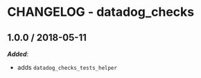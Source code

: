 # CHANGELOG - datadog_checks

## 1.0.0 / 2018-05-11

***Added***:

* adds `datadog_checks_tests_helper`
